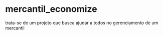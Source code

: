 # mercantil_economize
trata-se de um projeto que busca ajudar a todos  no gerenciamento de um mercantil
